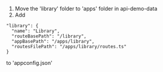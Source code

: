 1. Move the 'library' folder to 'apps' folder in api-demo-data
2. Add
  ```
  "library": {
    "name": "Library",
    "routeBasePath": "/library",
    "appBasePath": "/apps/library",
    "routesFilePath": "/apps/library/routes.ts"
  }
  ```
  to 'appconfig.json'